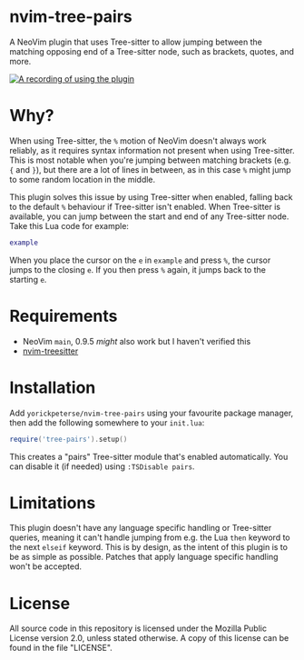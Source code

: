 # nvim-tree-pairs

A NeoVim plugin that uses Tree-sitter to allow jumping between the matching
opposing end of a Tree-sitter node, such as brackets, quotes, and more.

[![A recording of using the plugin](https://asciinema.org/a/654974.svg)](https://asciinema.org/a/654974)

# Why?

When using Tree-sitter, the `%` motion of NeoVim doesn't always work reliably,
as it requires syntax information not present when using Tree-sitter. This is
most notable when you're jumping between matching brackets (e.g. `{` and `}`),
but there are a lot of lines in between, as in this case `%` might jump to some
random location in the middle.

This plugin solves this issue by using Tree-sitter when enabled, falling back to
the default `%` behaviour if Tree-sitter isn't enabled. When Tree-sitter is
available, you can jump between the start and end of any Tree-sitter node. Take
this Lua code for example:

```lua
example
```

When you place the cursor on the `e` in `example` and press `%`, the cursor
jumps to the closing `e`. If you then press `%` again, it jumps back to the
starting `e`.

# Requirements

- NeoVim `main`, 0.9.5 _might_ also work but I haven't verified this
- [nvim-treesitter](https://github.com/nvim-treesitter/nvim-treesitter/)

# Installation

Add `yorickpeterse/nvim-tree-pairs` using your favourite package manager, then
add the following somewhere to your `init.lua`:

```lua
require('tree-pairs').setup()
```

This creates a "pairs" Tree-sitter module that's enabled automatically. You can
disable it (if needed) using `:TSDisable pairs`.

# Limitations

This plugin doesn't have any language specific handling or Tree-sitter queries,
meaning it can't handle jumping from e.g. the Lua `then` keyword to the next
`elseif` keyword. This is by design, as the intent of this plugin is to be as
simple as possible. Patches that apply language specific handling won't be
accepted.

# License

All source code in this repository is licensed under the Mozilla Public License
version 2.0, unless stated otherwise. A copy of this license can be found in the
file "LICENSE".
